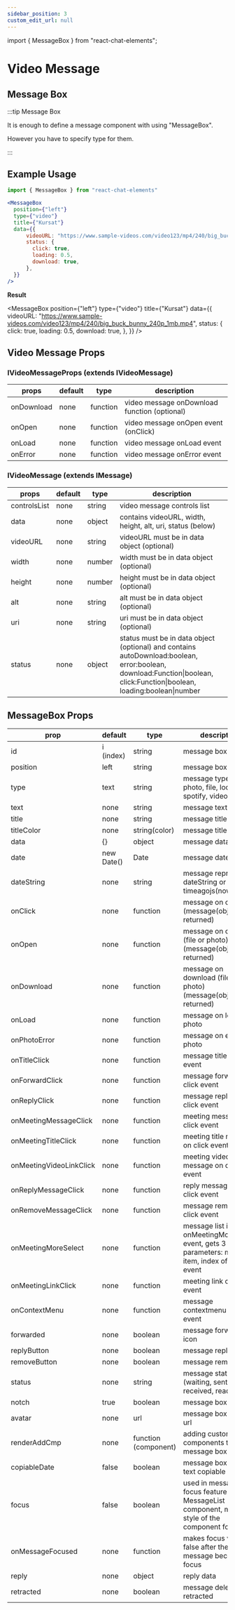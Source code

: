 ```yaml
---
sidebar_position: 3
custom_edit_url: null
---
```

import { MessageBox } from "react-chat-elements";

# Video Message

## Message Box

:::tip Message Box

It is enough to define a message component with using "MessageBox".

However you have to specify type for them.

:::

<div style={{ color:"black", margin:"50px 0px"}}>
  <MessageBox
    position={"left"}
    type={"video"}
    title={"Emre"}
    data={{
        videoURL: "https://www.w3schools.com/html/mov_bbb.mp4",
        status: {
          click: true,
          loading: 0.5,
          download: true,
        },
    }}
  />
</div>

## Example Usage

```jsx
import { MessageBox } from "react-chat-elements"

<MessageBox
  position={"left"}
  type={"video"}
  title={"Kursat"}
  data={{
      videoURL: "https://www.sample-videos.com/video123/mp4/240/big_buck_bunny_240p_1mb.mp4",
      status: {
        click: true,
        loading: 0.5,
        download: true,
      },
  }}
/>
```

**Result**

<MessageBox
  position={"left"}
  type={"video"}
  title={"Kursat"}
  data={{
      videoURL: "https://www.sample-videos.com/video123/mp4/240/big_buck_bunny_240p_1mb.mp4",
      status: {
        click: true,
        loading: 0.5,
        download: true,
      },
  }}
/>


## Video Message Props

### IVideoMessageProps (extends IVideoMessage)

| props      | default | type     | description                                  |
|------------|---------|----------|----------------------------------------------|
| onDownload | none    | function | video message onDownload function (optional) |
| onOpen     | none    | function | video message onOpen event (onClick)         |
| onLoad     | none    | function | video message onLoad event                   |
| onError    | none    | function | video message onError event                  |

### IVideoMessage (extends IMessage)

| props        | default | type   | description                                                                                                                                                              |
|--------------|---------|--------|--------------------------------------------------------------------------------------------------------------------------------------------------------------------------|
| controlsList | none    | string | video message controls list                                                                                                                                              |
| data         | none    | object | contains videoURL, width, height, alt, uri, status (below)                                                                                                               |
| videoURL     | none    | string | videoURL must be in data object (optional)                                                                                                                               |
| width        | none    | number | width must be in data object (optional)                                                                                                                                  |
| height       | none    | number | height must be in data object (optional)                                                                                                                                 |
| alt          | none    | string | alt must be in data object (optional)                                                                                                                                    |
| uri          | none    | string | uri must be in data object (optional)                                                                                                                                    |
| status       | none    | object | status must be in data object (optional) and contains autoDownload:boolean, error:boolean,  download:Function\|boolean, click:Function\|boolean, loading:boolean\|number |

## MessageBox Props


| prop                    | default    | type                 | description                                                                                        |
| ----------------------- | ---------- | -------------------- | -------------------------------------------------------------------------------------------------- |
| id                      | i (index)  | string               | message box id                                                                                     |
| position                | left       | string               | message box position                                                                               |
| type                    | text       | string               | message type (text, photo, file, location, spotify, video, audio)                                  |
| text                    | none       | string               | message text                                                                                       |
| title                   | none       | string               | message title                                                                                      |
| titleColor              | none       | string(color)        | message title color                                                                                |
| data                    | {}         | object               | message data                                                                                       |
| date                    | new Date() | Date                 | message date                                                                                       |
| dateString              | none       | string               | message represents dateString or timeagojs(now, date)                                              |
| onClick                 | none       | function             | message on click (message(object) is returned)                                                     |
| onOpen                  | none       | function             | message on open (file or photo) (message(object) is returned)                                      |
| onDownload              | none       | function             | message on download (file or photo) (message(object) is returned)                                  |
| onLoad                  | none       | function             | message on load photo                                                                              |
| onPhotoError            | none       | function             | message on error photo                                                                             |
| onTitleClick            | none       | function             | message title on click event                                                                       |
| onForwardClick          | none       | function             | message forward on click event                                                                     |
| onReplyClick            | none       | function             | message reply on click event                                                                       |
| onMeetingMessageClick   | none       | function             | meeting message on click event                                                                     |
| onMeetingTitleClick     | none       | function             | meeting title message on click event                                                               |
| onMeetingVideoLinkClick | none       | function             | meeting video link message on click event                                                          |
| onReplyMessageClick     | none       | function             | reply message on click event                                                                       |
| onRemoveMessageClick    | none       | function             | message remove on click event                                                                      |
| onMeetingMoreSelect     | none       | function             | message list item onMeetingMoreSelect event, gets 3 parameters: message item, index of item, event |
| onMeetingLinkClick      | none       | function             | meeting link on click event                                                                        |
| onContextMenu           | none       | function             | message contextmenu click event                                                                    |
| forwarded               | none       | boolean              | message forward icon                                                                               |
| replyButton             | none       | boolean              | message reply icon                                                                                 |
| removeButton            | none       | boolean              | message remove icon                                                                                |
| status                  | none       | string               | message status info (waiting, sent, received, read)                                                |
| notch                   | true       | boolean              | message box notch                                                                                  |
| avatar                  | none       | url                  | message box avatar url                                                                             |
| renderAddCmp            | none       | function (component) | adding custom components to message box                                                            |
| copiableDate            | false      | boolean              | message box date text copiable                                                                     |
| focus                   | false      | boolean              | used in message focus feature in MessageList component, makes style of the component focused       |
| onMessageFocused        | none       | function             | makes focus value false after the message becomes focus                                            |
| reply                   | none       | object               | reply data                                                                                         |
| retracted               | none       | boolean              | message deleted or retracted                                                                       |